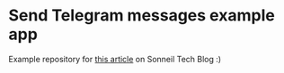 # Send Telegram messages example app

Example repository for [this article](https://www.sonneiltech.com/) on Sonneil Tech Blog :)
